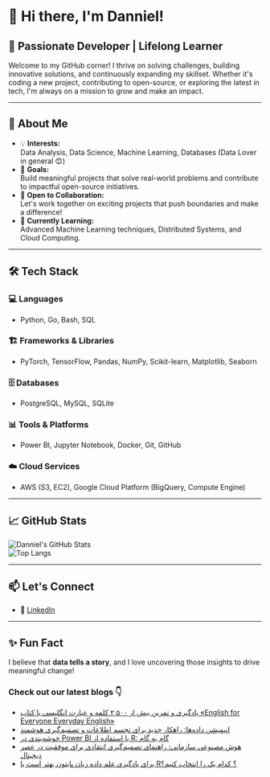 # 👋 Hi there, I'm Danniel!

## 🚀 Passionate Developer | Lifelong Learner

Welcome to my GitHub corner! I thrive on solving challenges, building innovative solutions, and continuously expanding my skillset. Whether it's coding a new project, contributing to open-source, or exploring the latest in tech, I'm always on a mission to grow and make an impact.

---

## 🌟 About Me

- 💡 **Interests:**  
  Data Analysis, Data Science, Machine Learning, Databases (Data Lover in general 😊)  
- 🎯 **Goals:**  
  Build meaningful projects that solve real-world problems and contribute to impactful open-source initiatives.  
- 🤝 **Open to Collaboration:**  
  Let's work together on exciting projects that push boundaries and make a difference!  
- 🌱 **Currently Learning:**  
  Advanced Machine Learning techniques, Distributed Systems, and Cloud Computing.  

---

## 🛠️ Tech Stack

### 💻 Languages  
- Python, Go, Bash, SQL  

### 🏗️ Frameworks & Libraries  
- PyTorch, TensorFlow, Pandas, NumPy, Scikit-learn, Matplotlib, Seaborn  

### 🗄️ Databases  
- PostgreSQL, MySQL, SQLite  

### 📊 Tools & Platforms  
- Power BI, Jupyter Notebook, Docker, Git, GitHub  

### ☁️ Cloud Services  
- AWS (S3, EC2), Google Cloud Platform (BigQuery, Compute Engine)  

---

## 📈 GitHub Stats  

![Danniel's GitHub Stats](https://github-readme-stats.vercel.app/api?username=Danniel4ev&show_icons=true&theme=radical)  
![Top Langs](https://github-readme-stats.vercel.app/api/top-langs/?username=Danniel4ev&layout=compact&theme=radical)  

---

## 📫 Let's Connect  

- 💼 [LinkedIn]()

---

## ✨ Fun Fact  

I believe that **data tells a story**, and I love uncovering those insights to drive meaningful change!



### Check out our latest blogs 👇

<!-- BLOG-POST-LIST:START -->
- [یادگیری و تمرین بیش از ۲,۵۰۰ کلمه و عبارت انگلیسی با کتاب  «English for Everyone Everyday English»](https://cyberuni.ir/blog/%DB%8C%D8%A7%D8%AF%DA%AF%DB%8C%D8%B1%DB%8C-%D9%88-%D8%AA%D9%85%D8%B1%DB%8C%D9%86-%D8%A8%DB%8C%D8%B4-%D8%A7%D8%B2-%DB%B2%DB%B5%DB%B0%DB%B0-%DA%A9%D9%84%D9%85%D9%87-%D9%88-%D8%B9%D8%A8%D8%A7%D8%B1%D8%AA-%D8%A7%D9%86%DA%AF%D9%84%DB%8C%D8%B3%DB%8C-%D8%A8%D8%A7-%DA%A9%D8%AA%D8%A7%D8%A8-english-for-everyone-everyday-english/)
- [انیمیشن داده‌ها: راهکار جدید برای تجسم اطلاعات و تصمیم‌گیری هوشمند](https://cyberuni.ir/blog/%D8%A7%D9%86%DB%8C%D9%85%DB%8C%D8%B4%D9%86-%D8%AF%D8%A7%D8%AF%D9%87%D9%87%D8%A7-%D8%B1%D8%A7%D9%87%DA%A9%D8%A7%D8%B1-%D8%AC%D8%AF%DB%8C%D8%AF-%D8%A8%D8%B1%D8%A7%DB%8C-%D8%AA%D8%AC%D8%B3%D9%85-%D8%A7%D8%B7%D9%84%D8%A7%D8%B9%D8%A7%D8%AA-%D9%88-%D8%AA%D8%B5%D9%85%DB%8C%D9%85%DA%AF%DB%8C%D8%B1%DB%8C-%D9%87%D9%88%D8%B4%D9%85%D9%86%D8%AF/)
- [خوشه‌بندی در Power BI با استفاده از R: گام به گام](https://cyberuni.ir/blog/%D8%AE%D9%88%D8%B4%D9%87%D8%A8%D9%86%D8%AF%DB%8C-%D8%AF%D8%B1-power-bi-%D8%A8%D8%A7-%D8%A7%D8%B3%D8%AA%D9%81%D8%A7%D8%AF%D9%87-%D8%A7%D8%B2-r-%DA%AF%D8%A7%D9%85-%D8%A8%D9%87-%DA%AF%D8%A7%D9%85/)
- [هوش مصنوعی سازمانی: راهنمای تصمیم‌گیری انتقادی برای موفقیت در عصر دیجیتال](https://cyberuni.ir/blog/%D9%87%D9%88%D8%B4-%D9%85%D8%B5%D9%86%D9%88%D8%B9%DB%8C-%D8%B3%D8%A7%D8%B2%D9%85%D8%A7%D9%86%DB%8C-%D8%B1%D8%A7%D9%87%D9%86%D9%85%D8%A7%DB%8C-%D8%AA%D8%B5%D9%85%DB%8C%D9%85%DA%AF%DB%8C%D8%B1%DB%8C-%D8%A7%D9%86%D8%AA%D9%82%D8%A7%D8%AF%DB%8C-%D8%A8%D8%B1%D8%A7%DB%8C-%D9%85%D9%88%D9%81%D9%82%DB%8C%D8%AA-%D8%AF%D8%B1-%D8%B9%D8%B5%D8%B1-%D8%AF%DB%8C%D8%AC%DB%8C%D8%AA%D8%A7%D9%84/)
- [برای یادگیری علم داده زبان پایتون بهتر است یا R؟ کدام یک را انتخاب کنیم؟](https://cyberuni.ir/blog/%D8%A8%D8%B1%D8%A7%DB%8C-%DB%8C%D8%A7%D8%AF%DA%AF%DB%8C%D8%B1%DB%8C-%D8%B9%D9%84%D9%85-%D8%AF%D8%A7%D8%AF%D9%87-%D8%B2%D8%A8%D8%A7%D9%86-%D9%BE%D8%A7%DB%8C%D8%AA%D9%88%D9%86-%D8%A8%D9%87%D8%AA%D8%B1-%D8%A7%D8%B3%D8%AA-%DB%8C%D8%A7-r-%DA%A9%D8%AF%D8%A7%D9%85-%DB%8C%DA%A9-%D8%B1%D8%A7-%D8%A7%D9%86%D8%AA%D8%AE%D8%A7%D8%A8-%DA%A9%D9%86%DB%8C%D9%85/)
<!-- BLOG-POST-LIST:END -->
